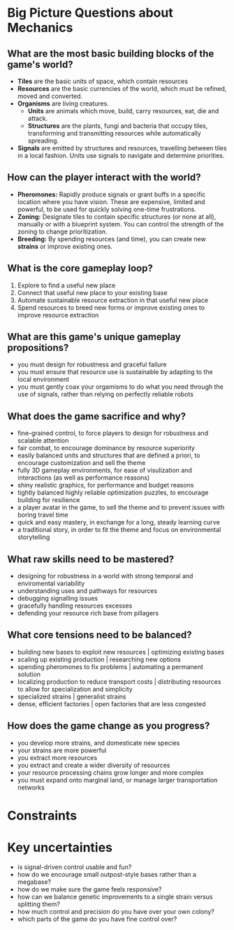 # Big Picture Questions about Mechanics

## What are the most basic building blocks of the game's world?
- **Tiles** are the basic units of space, which contain resources 
- **Resources** are the basic currencies of the world, which must be refined, moved and converted.
- **Organisms** are living creatures.
  - **Units** are animals which move, build, carry resources, eat, die and attack.
  - **Structures** are the plants, fungi and bacteria that occupy tiles, transforming and transmitting resources while automatically spreading.
- **Signals** are emitted by structures and resources, travelling between tiles in a local fashion. Units use signals to navigate and determine priorities.

## How can the player interact with the world?
- **Pheromones:** Rapidly produce signals or grant buffs in a specific location where you have vision. These are expensive, limited and powerful, to be used for quickly solving one-time frustrations.
- **Zoning:** Designate tiles to contain specific structures (or none at all), manually or with a blueprint system. You can control the strength of the zoning to change prioritization.
- **Breeding:** By spending resources (and time), you can create new **strains** or improve existing ones.

## What is the core gameplay loop?
1. Explore to find a useful new place
2. Connect that useful new place to your existing base
3. Automate sustainable resource extraction in that useful new place
4. Spend resources to breed new forms or improve existing ones to improve resource extraction
  
## What are this game's unique gameplay propositions?
- you must design for robustness and graceful failure
- you must ensure that resource use is sustainable by adapting to the local environment
- you must gently coax your orgamisms to do what you need through the use of signals, rather than relying on perfectly reliable robots

## What does the game sacrifice and why?
- fine-grained control, to force players to design for robustness and scalable attention
- fair combat, to encourage dominance by resource superiority
- easily balanced units and structures that are defined a priori, to encourage customization and sell the theme
- fully 3D gameplay environments, for ease of visulization and interactions (as well as performance reasons)
- shiny realistic graphics, for performance and budget reasons
- tightly balanced highly reliable optimization puzzles, to encourage building for resilience
- a player avatar in the game, to sell the theme and to prevent issues with boring travel time
- quick and easy mastery, in exchange for a long, steady learning curve
- a traditional story, in order to fit the theme and focus on environmental storytelling

## What raw skills need to be mastered?
- designing for robustness in a world with strong temporal and enviromental variability
- understanding uses and pathways for resources
- debugging signalling issues
- gracefully handling resources excesses
- defending your resource rich base from pillagers

## What core tensions need to be balanced?
- building new bases to exploit new resources | optimizing existing bases
- scaling up existing production | researching new options
- spending pheromones to fix problems | automating a permanent solution
- localizing production to reduce transport costs | distributing resources to allow for specialization and simplicity
- specialized strains | generalist strains
- dense, efficient factories | open factories that are less congested

## How does the game change as you progress?
- you develop more strains, and domesticate new species
- your strains are more powerful
- you extract more resources
- you extract and create a wider diversity of resources
- your resource processing chains grow longer and more complex
- you must expand onto marginal land, or manage larger transportation networks

# Constraints

# Key uncertainties
- is signal-driven control usable and fun?
- how do we encourage small outpost-style bases rather than a megabase?
- how do we make sure the game feels responsive?
- how can we balance genetic improvements to a single strain versus splitting them?
- how much control and precision do you have over your own colony?
- which parts of the game do you have fine control over?